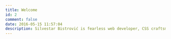 ```yaml
---
title: Welcome
id: 2
comment: false
date: 2016-05-15 11:57:04
description: Silvestar Bistrović is fearless web developer, CSS craftsman, JAMstack enthusiast, and Wordpress theme specialist.
---
```

